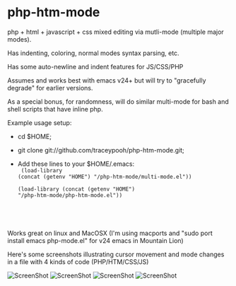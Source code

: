 php-htm-mode
============

php + html + javascript + css mixed editing via mutli-mode (multiple major modes).  

Has indenting, coloring, normal modes syntax parsing, etc.

Has some auto-newline and indent features for JS/CSS/PHP


Assumes and works best with emacs v24+
but will try to "gracefully degrade" for earlier versions.

As a special bonus, for randomness, will do similar multi-mode for bash
and shell scripts that have inline php.




Example usage setup:
* cd $HOME;
* git clone git://github.com/traceypooh/php-htm-mode.git;

* Add these lines to your $HOME/.emacs:
<code><br>
(load-library (concat (getenv "HOME") "/php-htm-mode/multi-mode.el"))<br>
(load-library (concat (getenv "HOME") "/php-htm-mode/php-htm-mode.el"))
</code>


Works great on linux and MacOSX 
(I'm using macports and "sudo port install emacs php-mode.el" for v24 emacs in Mountain Lion)


Here's some screenshots illustrating cursor movement and mode changes in a file with 4 kinds of code
(PHP/HTM/CSS/JS)

![ScreenShot](https://raw.github.com/traceypooh/php-htm-mode/master/php.png)
![ScreenShot](https://raw.github.com/traceypooh/php-htm-mode/master/htm.png)
![ScreenShot](https://raw.github.com/traceypooh/php-htm-mode/master/css.png)
![ScreenShot](https://raw.github.com/traceypooh/php-htm-mode/master/js.png)



